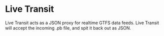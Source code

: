# Live Transit

Live Transit acts as a JSON proxy for realtime GTFS data feeds. Live Transit will accept the incoming .pb file, and spit it back out as JSON.
